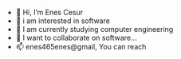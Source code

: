 - 👋 Hi, I’m Enes Cesur
- 👀 i am interested in software
- 🌱 I am currently studying computer engineering
- 💞️ I want to collaborate on software...
- 📫 enes465enes@gmail, You can reach

<!---
Enescsr01/Enescsr01 is a ✨ special ✨ repository because its `README.md` (this file) appears on your GitHub profile.
You can click the Preview link to take a look at your changes.
--->
